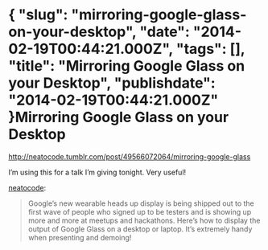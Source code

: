 {
    "slug": "mirroring-google-glass-on-your-desktop",
    "date": "2014-02-19T00:44:21.000Z",
    "tags": [],
    "title": "Mirroring Google Glass on your Desktop",
    "publishdate": "2014-02-19T00:44:21.000Z"
}Mirroring Google Glass on your Desktop
======================================




<http://neatocode.tumblr.com/post/49566072064/mirroring-google-glass>

I’m using this for a talk I’m giving tonight. Very useful!

[neatocode](http://neatocode.tumblr.com/post/49566072064/mirroring-google-glass):

> Google’s new wearable heads up display is being shipped out to the
> first wave of people who signed up to be testers and is showing up
> more and more at meetups and hackathons. Here’s how to display the
> output of Google Glass on a desktop or laptop. It’s extremely handy
> when presenting and demoing!


